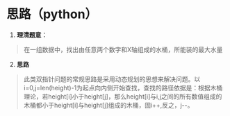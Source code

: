 # 思路（python）
1. **理清题意**：
> 在一组数据中，找出由任意两个数字和X轴组成的水桶，所能装的最大水量

2. **思路**
> 此类双指针问题的常规思路是采用动态规划的思想来解决问题。以i=0,j=len(height)-1为起点向内侧开始查找，查找的路径依据是：根据木桶理论，若height[i]小于height[j]，那么height[i]与i,j之间的所有数值组成的木桶都小于height[i]与height[j]组成的木桶，固i++,反之，j--。